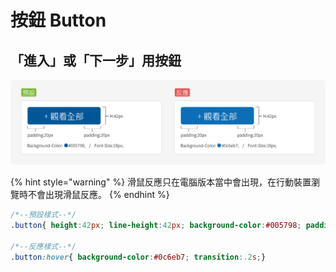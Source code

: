 # 按鈕 Button

## 「進入」或「下一步」用按鈕

![](../.gitbook/assets/buttom_image_01.png)

{% hint style="warning" %}
滑鼠反應只在電腦版本當中會出現，在行動裝置瀏覽時不會出現滑鼠反應。
{% endhint %}

```css
/*--預設樣式--*/
.button{ height:42px; line-height:42px; background-color:#005798; padding:0 20px; font-size:18px; color:#fff; transition:.2s;}

/*--反應樣式--*/
.button:hover{ background-color:#0c6eb7; transition:.2s;}
```

